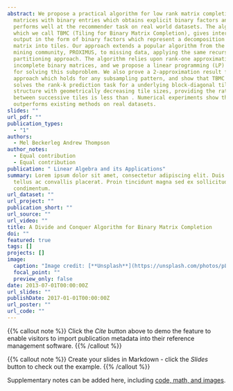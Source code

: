 ```yaml
---
abstract: We propose a practical algorithm for low rank matrix completion for
  matrices with binary entries which obtains explicit binary factors and show it
  performs well at the recommender task on real world datasets. The algorithm,
  which we call TBMC (Tiling for Binary Matrix Completion), gives interpretable
  output in the form of binary factors which represent a decomposition of the
  matrix into tiles. Our approach extends a popular algorithm from the data
  mining community, PROXIMUS, to missing data, applying the same recursive
  partitioning approach. The algorithm relies upon rank-one approximations of
  incomplete binary matrices, and we propose a linear programming (LP) approach
  for solving this subproblem. We also prove a 2-approximation result for the LP
  approach which holds for any subsampling pattern, and show that TBMC exactly
  solves the rank-k prediction task for a underlying block-diagonal tiling
  structure with geometrically decreasing tile sizes, providing the ratio
  between successive tiles is less than . Numerical experiments show that TBMC
  outperforms existing methods on real datasets.
slides: ""
url_pdf: ""
publication_types:
  - "1"
authors:
  - Mel Beckerleg Andrew Thompson
author_notes:
  - Equal contribution
  - Equal contribution
publication: " Linear Algebra and its Applications"
summary: Lorem ipsum dolor sit amet, consectetur adipiscing elit. Duis posuere
  tellus ac convallis placerat. Proin tincidunt magna sed ex sollicitudin
  condimentum.
url_dataset: ""
url_project: ""
publication_short: ""
url_source: ""
url_video: ""
title: A Divide and Conquer Algorithm for Binary Matrix Completion
doi: ""
featured: true
tags: []
projects: []
image:
  caption: "Image credit: [**Unsplash**](https://unsplash.com/photos/pLCdAaMFLTE)"
  focal_point: ""
  preview_only: false
date: 2013-07-01T00:00:00Z
url_slides: ""
publishDate: 2017-01-01T00:00:00Z
url_poster: ""
url_code: ""
---
```


{{% callout note %}}
Click the *Cite* button above to demo the feature to enable visitors to import publication metadata into their reference management software.
{{% /callout %}}

{{% callout note %}}
Create your slides in Markdown - click the *Slides* button to check out the example.
{{% /callout %}}

Supplementary notes can be added here, including [code, math, and images](https://wowchemy.com/docs/writing-markdown-latex/).
